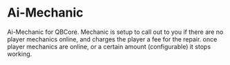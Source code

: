 # Ai-Mechanic
Ai-Mechanic for QBCore.
Mechanic is setup to call out to you if there are no player mechanics online, and charges the player a fee for the repair. 
once player mechanics are online, or a certain amount (configurable) it stops working.
